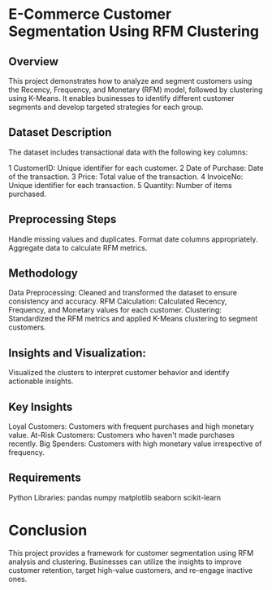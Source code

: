 # E-Commerce Customer Segmentation Using RFM Clustering
## Overview
This project demonstrates how to analyze and segment customers using the Recency, Frequency, and Monetary (RFM) model, followed by clustering using K-Means. It enables businesses to identify different customer segments and develop targeted strategies for each group.

## Dataset Description
The dataset includes transactional data with the following key columns:

1 CustomerID: Unique identifier for each customer.
2 Date of Purchase: Date of the transaction.
3 Price: Total value of the transaction.
4 InvoiceNo: Unique identifier for each transaction.
5 Quantity: Number of items purchased.

## Preprocessing Steps
Handle missing values and duplicates.
Format date columns appropriately.
Aggregate data to calculate RFM metrics.

## Methodology
Data Preprocessing:
Cleaned and transformed the dataset to ensure consistency and accuracy.
RFM Calculation:
Calculated Recency, Frequency, and Monetary values for each customer.
Clustering:
Standardized the RFM metrics and applied K-Means clustering to segment customers.

## Insights and Visualization:
Visualized the clusters to interpret customer behavior and identify actionable insights.

## Key Insights
Loyal Customers: Customers with frequent purchases and high monetary value.
At-Risk Customers: Customers who haven't made purchases recently.
Big Spenders: Customers with high monetary value irrespective of frequency.

## Requirements
Python 
Libraries:
pandas
numpy
matplotlib
seaborn
scikit-learn

# Conclusion
This project provides a framework for customer segmentation using RFM analysis and clustering. Businesses can utilize the insights to improve customer retention, target high-value customers, and re-engage inactive ones.
